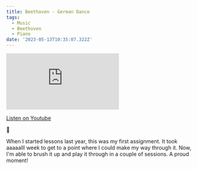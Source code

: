 ```yaml
---
title: Beethoven - German Dance
tags:
  - Music
  - Beethoven
  - Piano
date: '2023-05-13T10:35:07.322Z'
---
```


<iframe src="https://www.youtube-nocookie.com/embed/lz8cudbre_g?modestbranding=1&showinfo=0&rel=0" title="YouTube video player" frameborder="0" allow="accelerometer; autoplay; encrypted-media; gyroscope; picture-in-picture;" allowfullscreen className="youtube_video"></iframe>

[Listen on Youtube](https://youtu.be/lz8cudbre_g)

🕺

When I started lessons last year, this was my first assignment. It took aaaaalll week to get to a point where I could make my way through it. Now, I'm able to brush it up and play it through in a couple of sessions. A proud moment!
